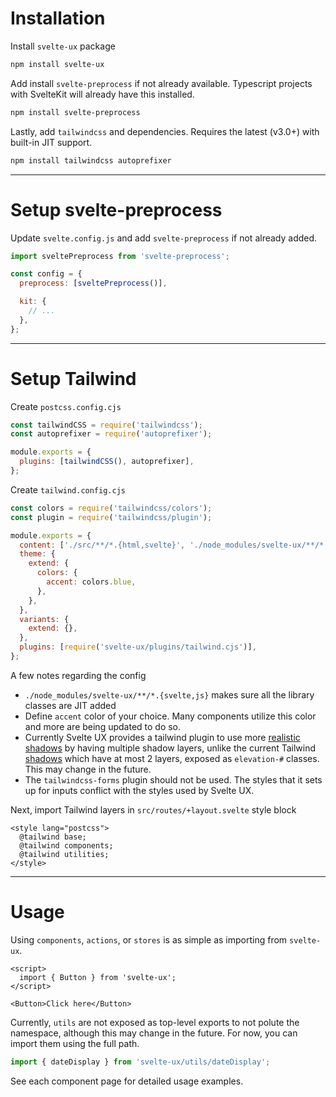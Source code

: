<script lang="ts">
  import Button from '$lib/components/Button.svelte';
</script>

<div class="prose max-w-none bg-surface-100 rounded border p-4">

<h1>Installation</h1>

Install `svelte-ux` package

```sh
npm install svelte-ux
```

Add install `svelte-preprocess` if not already available. Typescript projects with SvelteKit will already have this installed.

```sh
npm install svelte-preprocess
```

Lastly, add `tailwindcss` and dependencies. Requires the latest (v3.0+) with built-in JIT support.

```sh
npm install tailwindcss autoprefixer
```

---

<h1>Setup svelte-preprocess</h1>

Update `svelte.config.js` and add `svelte-preprocess` if not already added.

```js
import sveltePreprocess from 'svelte-preprocess';

const config = {
  preprocess: [sveltePreprocess()],

  kit: {
    // ...
  },
};
```

---

<h1>Setup Tailwind</h1>

Create `postcss.config.cjs`

```js
const tailwindCSS = require('tailwindcss');
const autoprefixer = require('autoprefixer');

module.exports = {
  plugins: [tailwindCSS(), autoprefixer],
};
```

Create `tailwind.config.cjs`

```js
const colors = require('tailwindcss/colors');
const plugin = require('tailwindcss/plugin');

module.exports = {
  content: ['./src/**/*.{html,svelte}', './node_modules/svelte-ux/**/*.{svelte,js}'],
  theme: {
    extend: {
      colors: {
        accent: colors.blue,
      },
    },
  },
  variants: {
    extend: {},
  },
  plugins: [require('svelte-ux/plugins/tailwind.cjs')],
};
```

A few notes regarding the config

- `./node_modules/svelte-ux/**/*.{svelte,js}` makes sure all the library classes are JIT added
- Define `accent` color of your choice. Many components utilize this color and more are being updated to do so.
- Currently Svelte UX provides a tailwind plugin to use more [realistic shadows](https://www.joshwcomeau.com/css/designing-shadows/) by having multiple shadow layers, unlike the current Tailwind [shadows](https://tailwindcss.com/docs/box-shadow) which have at most 2 layers, exposed as `elevation-#` classes. This may change in the future.
- The `tailwindcss-forms` plugin should not be used. The styles that it sets up for inputs conflict with the styles used by Svelte UX.

Next, import Tailwind layers in `src/routes/+layout.svelte` style block

```svelte
<style lang="postcss">
  @tailwind base;
  @tailwind components;
  @tailwind utilities;
</style>
```

---

<h1>Usage</h1>

Using `components`, `actions`, or `stores` is as simple as importing from `svelte-ux`.

```svelte
<script>
  import { Button } from 'svelte-ux';
</script>

<Button>Click here</Button>
```

Currently, `utils` are not exposed as top-level exports to not polute the namespace, although this may change in the future. For now, you can import them using the full path.

```js
import { dateDisplay } from 'svelte-ux/utils/dateDisplay';
```

See each component page for detailed usage examples.

 </div>

